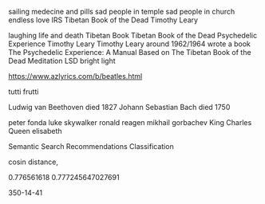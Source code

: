 ﻿sailing
medecine and pills
sad people in temple
sad people in church
endless love
IRS
Tibetan Book of the Dead
Timothy Leary


laughing
life and death
Tibetan Book
Tibetan Book of the Dead
Psychedelic Experience
Timothy Leary
    Timothy Leary around 1962/1964 wrote a book
    The Psychedelic Experience: A Manual Based on The Tibetan Book of the Dead 
Meditation
LSD
bright light

https://www.azlyrics.com/b/beatles.html


tutti frutti

Ludwig van Beethoven died 1827
Johann Sebastian Bach died 1750

peter fonda
luke skywalker
ronald reagen
mikhail gorbachev
King Charles
Queen elisabeth

Semantic Search
Recommendations
Classification

cosin distance, 


0.776561618
0.777245647027691

350-14-41